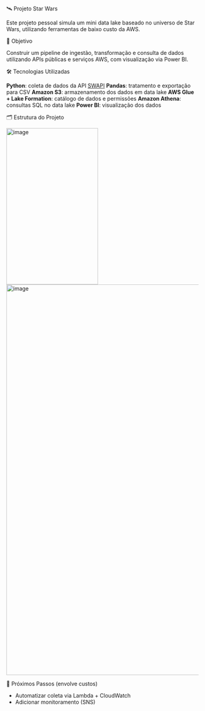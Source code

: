 🛰️ Projeto Star Wars

Este projeto pessoal simula um mini data lake baseado no universo de Star Wars, utilizando ferramentas de baixo custo da AWS.

🎯 Objetivo

Construir um pipeline de ingestão, transformação e consulta de dados utilizando APIs públicas e serviços AWS, com visualização via Power BI.

🛠️ Tecnologias Utilizadas

**Python**: coleta de dados da API [SWAPI](https://swapi.dev/)
**Pandas**: tratamento e exportação para CSV
**Amazon S3**: armazenamento dos dados em data lake
**AWS Glue + Lake Formation**: catálogo de dados e permissões
**Amazon Athena**: consultas SQL no data lake
**Power BI**: visualização dos dados

🗂️ Estrutura do Projeto

<img width="240" height="410" alt="image" src="https://github.com/user-attachments/assets/dc60b10d-0d1e-47e0-a3bf-4a30362bf5ef" />


<img width="1536" height="1024" alt="image" src="https://github.com/user-attachments/assets/ee8bad0e-47fd-4cad-9821-03f8eca1103b" />

🚀 Próximos Passos (envolve custos)

- Automatizar coleta via Lambda + CloudWatch
- Adicionar monitoramento (SNS)
